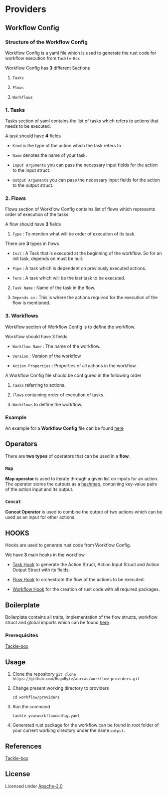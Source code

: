 # Providers

  

## Workflow Config

  

### Structure of the Workflow Config

  

Workflow Config is a yaml file which is used to generate the rust code for workflow execution from `Tackle-Box`

  

Workflow Config has **3** different Sections

  

1.  `Tasks`

  

2.  `Flows`

  

3.  `Workflows`

  

### 1. Tasks

  

Tasks section of yaml contains the list of tasks which refers to actions that needs to be executed.

  

A task should have **4** fields

  

-  `Kind` is the type of the action which the task refers to.

  

-  `Name` denotes the name of your task.

  

-  `Input Arguments` you can pass the necessary input fields for the action to the input struct.

  

-  `Output Arguments` you can pass the necessary input fields for the action to the output struct.

  

### 2. Flows

  

Flows section of Workflow Config contains list of flows which represents order of execution of the tasks

  

A flow should have **3** fields

  

1.  `Type` : To mention what will be order of execution of its task.

  

There are **3** types in flows

  

-  `Init` : A Task that is executed at the beginning of the workflow. So for an init task, depends on must be null.

  

-  `Pipe` : A task which is dependent on previously executed actions.

  

-  `Term` : A task which will be the last task to be executed.

  

2.  `Task Name` : Name of the task in the flow.

  

3.  `Depends on` : This is where the actions required for the execution of the flow is mentioned.

  

### 3. Workflows

  

Workflow section of Workflow Config is to define the workflow.

  

Workflow should have 3 fields

  

-  `Workflow Name` : The name of the workflow.

  

-  `Version` : Version of the workflow

  

-  `Action Properties` : Properties of all actions in the workflow.

  

A Workflow Config file should be configured in the following order

  

1.  `Tasks` referring to actions.

  

2.  `Flows` containing order of execution of tasks.

  

3.  `Workflows` to delfine the workflow.

  

### Example

  

An example for a **Workflow Config** file can be found [here](https://github.com/HugoByte/aurras/blob/feature/workflow-providers/workflow/providers/example.yaml)

  

## Operators

  

There are **two types** of operators that can be used in a **flow**.

  

### `Map`

  

**Map operator** is used to iterate through a given list on inputs for an action. The operator stores the outputs as a [hashmap](https://doc.rust-lang.org/stable/std/collections/struct.HashMap.html), containing key-value pairs of the action input and its output.

  

### `Concat`

  

**Concat Operator** is used to combine the output of two actions which can be used as an input for other actions.

  

## HOOKS

  

Hooks are used to generate rust code from Workflow Config.

  

We have **3** main hooks in the workflow

  

-  [Task Hook](https://github.com/HugoByte/aurras/blob/feature/workflow-providers/workflow/providers/hooks/task.py) to generate the Action Struct, Action Input Struct and Action Output Struct with its fields.

  

-  [Flow Hook](https://github.com/HugoByte/aurras/blob/feature/workflow-providers/workflow/providers/hooks/flow.py) to orchestrate the flow of the actions to be executed.

  

-  [Workflow Hook](https://github.com/HugoByte/aurras/blob/feature/workflow-providers/workflow/providers/hooks/workflow.py) for the creation of rust code with all required packages.

  

## Boilerplate

  

Boilerplate contains all traits, implementation of the flow structs, workflow struct and global imports which can be found [here](https://github.com/HugoByte/aurras/blob/feature/workflow-providers/workflow/providers/hooks/constants.py) .

  

### Prerequisites

  

[Tackle-box](https://pypi.org/project/tackle-box/)

  

## Usage

  

1. Clone the repository
`
git clone https://github.com/HugoByte/aurras/workflow-providers.git
`

  

2. Change present working directory  to providers

	`
cd workflow/providers
`

4. Run the command 

	`tackle yourworkflowconfig.yaml`

  

5. Generated rust package for the workflow can be found in root folder of your current working directory
under the name `output`.

  

## References

  

[Tackle-box](https://github.com/robcxyz/tackle-box/tree/tk-provider)

  

## License

  

Licensed under [Apache-2.0](https://www.apache.org/licenses/LICENSE-2.0)